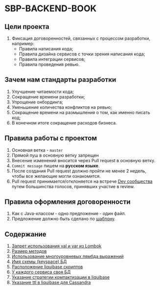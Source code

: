 # SBP-BACKEND-BOOK
## Цели проекта
1. Фиксация договоренностей, связанных с процессом разработки, например:
   * Правила написания кода;
   * Правила дизайна сервисов с точки зрения написания кода;
   * Правила интеграции сервисов;
   * Правила проведения ревью.

## Зачем нам стандарты разработки
1. Улучшение читаемости кода;
2. Сокращение времени разработки;
3. Упрощение онбординга;
4. Уменьшение количества конфликтов на ревью;
5. Сокращение времени на размышления о том, как именно писать код;
6. В конечном итоге сокращение расходов бизнеса.

## Правила работы с проектом
1. Основная ветка - `master`
2. Прямой пуш в основную ветку запрещен
3. Внесение изменений вносится через Pull request в основную ветку.
4. `Commit message` пишем на **русском языке**.
5. После создания Pull request должно пройти не менее 2 недель, чтобы все желающие могли ознакомится.
6. Pull request принимается/отклоняется на встрече [Dev сообщества](https://t.me/+OFfncQ4hAKU2NTVi) путем большинства голосов, принявших участие в review.

## Правила оформления договоренности
1. Как с Java-классом - одно предложение - один файл.
2. Предложение должно быть сделано по [шаблону](template.md).

## Содержание

1. [Запрет использования val и var из Lombok](doc/Запрет%20использования%20val%20и%20var%20из%20Lombok.md)
2. [Размер методов](doc/Чистый%20код/Размер%20методов.md)
3. [Использование многоуровневых лямбда выражений](doc/Чистый%20код/Использование%20многоуровневых%20лямбда%20выражений.md)
4. [Имя схемы (keyspace) БД](doc/Базы%20данных/Имя%20схемы%20(keyspace)%20БД.md)
5. [Расположение liquibase скриптов](doc/Базы%20данных/Расположение%20liquibase%20скриптов.md)
6. [У каждого сервиса своя БД](doc/Архитектура/У%20каждого%20сервиса%20своя%20БД.md)
7. [Указание стратегии компактизации в liquibase](doc/Базы%20данных/Указание%20стратегии%20компактизации%20в%20liquibase.md)
8. [Указание ttl в liquibase для Cassandra](doc/Базы%20данных/Указание%20ttl%20в%20liquibase%20для%20Cassandra.md)
